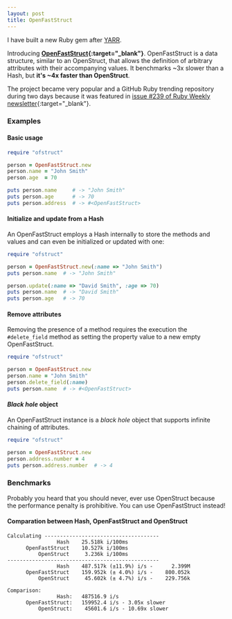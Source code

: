 ```yaml
---
layout: post
title: OpenFastStruct
---
```


I have built a new Ruby gem after [YARR][1].

Introducing **[OpenFastStruct][2]{:target="_blank"}**. OpenFastStruct is a
data structure, similar to an OpenStruct, that allows the definition of
arbitrary attributes with their accompanying values. It benchmarks ~3x slower
than a Hash, but **it's ~4x faster than OpenStruct**.

The project became very popular and a GitHub Ruby trending repository during two
days because it was featured in [issue #239 of Ruby Weekly newsletter][3]{:target="_blank"}.


### Examples

#### Basic usage

```ruby
require "ofstruct"

person = OpenFastStruct.new
person.name = "John Smith"
person.age  = 70

puts person.name     # -> "John Smith"
puts person.age      # -> 70
puts person.address  # -> #<OpenFastStruct>
```

#### Initialize and update from a Hash

An OpenFastStruct employs a Hash internally to store the methods and values and
can even be initialized or updated with one:

```ruby
require "ofstruct"

person = OpenFastStruct.new(:name => "John Smith")
puts person.name  # -> "John Smith"

person.update(:name => "David Smith", :age => 70)
puts person.name  # -> "David Smith"
puts person.age   # -> 70
```

#### Remove attributes

Removing the presence of a method requires the execution the `#delete_field`
method as setting the property value to a new empty OpenFastStruct.

```ruby
require "ofstruct"

person = OpenFastStruct.new
person.name = "John Smith"
person.delete_field(:name)
puts person.name  # -> #<OpenFastStruct>
```

#### *Black hole* object

An OpenFastStruct instance is a *black hole* object that supports infinite
chaining of attributes.

```ruby
require "ofstruct"

person = OpenFastStruct.new
person.address.number = 4
puts person.address.number  # -> 4
```


### Benchmarks

Probably you heard that you should never, ever use OpenStruct because the
performance penalty is prohibitive. You can use OpenFastStruct instead!

#### Comparation between Hash, OpenFastStruct and OpenStruct

    Calculating -------------------------------------
                    Hash    25.518k i/100ms
          OpenFastStruct    10.527k i/100ms
              OpenStruct     3.236k i/100ms
    -------------------------------------------------
                    Hash    487.517k (±11.9%) i/s -      2.399M
          OpenFastStruct    159.952k (± 4.0%) i/s -    800.052k
              OpenStruct     45.602k (± 4.7%) i/s -    229.756k

    Comparison:
                    Hash:   487516.9 i/s
          OpenFastStruct:   159952.4 i/s - 3.05x slower
              OpenStruct:    45601.6 i/s - 10.69x slower


[1]: /yarr-yet-another-ruby-repl/
[2]: https://github.com/arturoherrero/ofstruct
[3]: http://rubyweekly.com/issues/239

